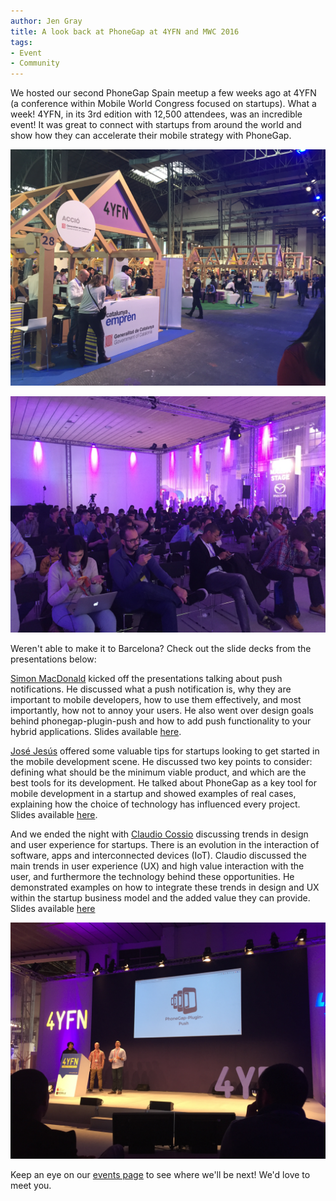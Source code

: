 ```yaml
---
author: Jen Gray
title: A look back at PhoneGap at 4YFN and MWC 2016
tags:
- Event
- Community
---
```


We hosted our second PhoneGap Spain meetup a few weeks ago at 4YFN (a conference within Mobile World Congress focused on startups). What a week! 4YFN, in its 3rd edition with 12,500 attendees, was an incredible event! It was great to connect with startups from around the world and show how they can accelerate their mobile strategy with PhoneGap. 

![4YFN-venue](/uploads/blog/2016-03/4yfn-1.jpg)

![4YFN-audience](/uploads/blog/2016-03/4yfn-2.jpg)

Weren't able to make it to Barcelona? Check out the slide decks from the presentations below:

[Simon MacDonald](https://twitter.com/macdonst) kicked off the presentations talking about push notifications. He discussed what a push notification is, why they are important to mobile developers, how to use them effectively, and most importantly, how not to annoy your users. He also went over design goals behind phonegap-plugin-push and how to add push functionality to your hybrid applications. Slides available [here](http://slides.com/simonmacdonald/push#/).

[José Jesús](https://twitter.com/JoseJ_PR) offered some valuable tips for startups looking to get started in the mobile development scene. He discussed two key points to consider: defining what should be the minimum viable product, and which are the best tools for its development. He talked about PhoneGap as a key tool for mobile development in a startup and showed examples of real cases, explaining how the choice of technology has influenced every project. Slides available [here](http://slides.com/josej_pr/phonegapspainbcn2016).

And we ended the night with [Claudio Cossio](https://twitter.com/ccossio) discussing trends in design and user experience for startups.
There is an evolution in the interaction of software, apps and interconnected devices (IoT). Claudio discussed the main trends in user experience (UX) and high value interaction with the user, and furthermore the technology behind these opportunities. He demonstrated examples on how to integrate these trends in design and UX within the startup business model and the added value they can provide. Slides available [here](http://www.slideshare.net/ccossio/ux-trends-for-startups-leveraging-voice-text-phonegap-meetup-4yfn-mwc)

![4YFN-presenters](/uploads/blog/2016-03/4yfn-3.jpg)

Keep an eye on our [events page](http://phonegap.com/event/) to see where we'll be next! We'd love to meet you.
